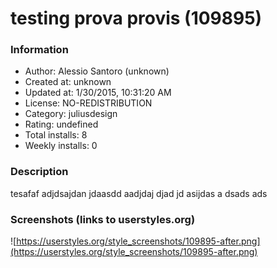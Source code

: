 # testing prova provis (109895)

### Information
- Author: Alessio Santoro (unknown)
- Created at: unknown
- Updated at: 1/30/2015, 10:31:20 AM
- License: NO-REDISTRIBUTION
- Category: juliusdesign
- Rating: undefined
- Total installs: 8
- Weekly installs: 0


### Description
tesafaf adjdsajdan jdaasdd aadjdaj djad jd asijdas a dsads ads


### Screenshots (links to userstyles.org)
![https://userstyles.org/style_screenshots/109895-after.png](https://userstyles.org/style_screenshots/109895-after.png)


